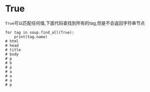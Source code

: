 # True

`True`可以匹配任何值,下面代码查找到所有的tag,但是不会返回字符串节点

```text
for tag in soup.find_all(True):
    print(tag.name)
# html
# head
# title
# body
# p
# b
# p
# a
# a
# a
# p
```

